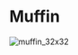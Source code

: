 # Muffin
![muffin_32x32](https://user-images.githubusercontent.com/62286865/140613054-bf07c7e7-5026-47fe-9f23-74dacb391104.png)
